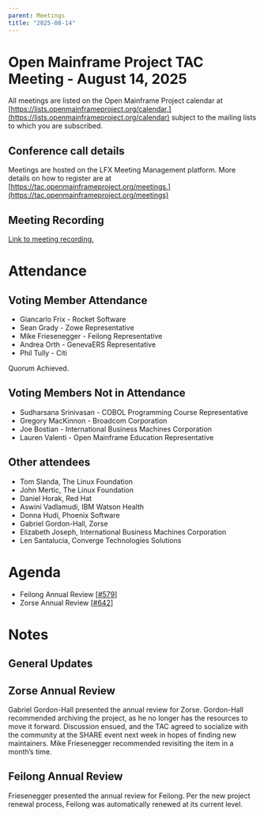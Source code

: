 ```yaml
---
parent: Meetings
title: "2025-08-14"
---
```


# Open Mainframe Project TAC Meeting - August 14, 2025

All meetings are listed on the Open Mainframe Project calendar at [https://lists.openmainframeproject.org/calendar,](https://lists.openmainframeproject.org/calendar) subject to the mailing lists to which you are subscribed.

## Conference call details

Meetings are hosted on the LFX Meeting Management platform. More details on how to register are at [https://tac.openmainframeproject.org/meetings.](https://tac.openmainframeproject.org/meetings)

## Meeting Recording

[Link to meeting recording.](https://zoom.us/rec/play/3-tfJBaPWbDrBrhHn3QdzYxZGlK9Puv_-JMBjDHlgCtWyLlw82RkPRyOOX6uZWZ65b46M3pYRWyTqNkn.cdWsNVf42aLc_Ira?eagerLoadZvaPages=sidemenu.billing.plan_management&accessLevel=meeting&canPlayFromShare=true&from=share_recording_detail&continueMode=true&componentName=rec-play&originRequestUrl=https%3A%2F%2Fzoom.us%2Frec%2Fshare%2F8Xx_bFOm0DXoLQ5BLuucBgPyWNIMfN0KC_H8OgVy7EMv0dk9xiKcLuoVeizaLWgQ.ZZQAp_qOMhAMQCDR)

# Attendance

## Voting Member Attendance

* Giancarlo Frix - Rocket Software
* Sean Grady - Zowe Representative
* Mike Friesenegger - Feilong Representative
* Andrea Orth - GenevaERS Representative
* Phil Tully - Citi

Quorum Achieved.

## Voting Members Not in Attendance

* Sudharsana Srinivasan - COBOL Programming Course Representative
* Gregory MacKinnon - Broadcom Corporation
* Joe Bostian - International Business Machines Corporation
* Lauren Valenti - Open Mainframe Education Representative

## Other attendees

* Tom Slanda, The Linux Foundation
* John Mertic, The Linux Foundation
* Daniel Horak, Red Hat
* Aswini Vadlamudi, IBM Watson Health
* Donna Hudi, Phoenix Software
* Gabriel Gordon-Hall, Zorse
* Elizabeth Joseph, International Business Machines Corporation
* Len Santalucia, Converge Technologies Solutions

# Agenda

* Feilong Annual Review [[#579](https://github.com/openmainframeproject/tac/issues/579)]
* Zorse Annual Review [[#642](https://github.com/openmainframeproject/tac/issues/642)]

# Notes

## General Updates

## Zorse Annual Review

Gabriel Gordon-Hall presented the annual review for Zorse.  Gordon-Hall recommended archiving the project, as he no longer has the resources to move it forward.  Discussion ensued, and the TAC agreed to socialize with the community at the SHARE event next week in hopes of finding new maintainers.  Mike Friesenegger recommended revisiting the item in a month’s time.  

## Feilong Annual Review

Friesenegger presented the annual review for Feilong.  Per the new project renewal process, Feilong was automatically renewed at its current level.  
